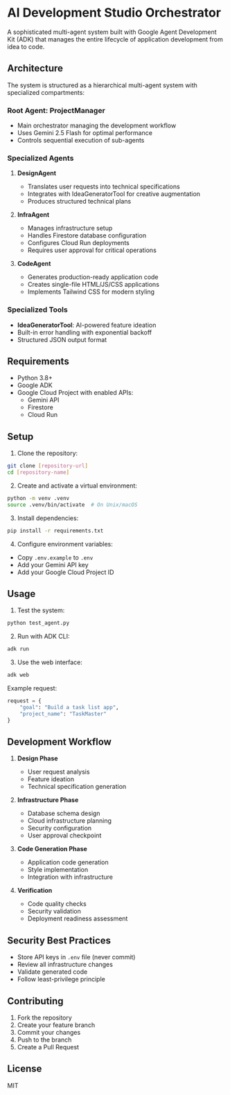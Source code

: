 # AI Development Studio Orchestrator

A sophisticated multi-agent system built with Google Agent Development Kit (ADK) that manages the entire lifecycle of application development from idea to code.

## Architecture

The system is structured as a hierarchical multi-agent system with specialized compartments:

### Root Agent: ProjectManager
- Main orchestrator managing the development workflow
- Uses Gemini 2.5 Flash for optimal performance
- Controls sequential execution of sub-agents

### Specialized Agents
1. **DesignAgent**
   - Translates user requests into technical specifications
   - Integrates with IdeaGeneratorTool for creative augmentation
   - Produces structured technical plans

2. **InfraAgent**
   - Manages infrastructure setup
   - Handles Firestore database configuration
   - Configures Cloud Run deployments
   - Requires user approval for critical operations

3. **CodeAgent**
   - Generates production-ready application code
   - Creates single-file HTML/JS/CSS applications
   - Implements Tailwind CSS for modern styling

### Specialized Tools
- **IdeaGeneratorTool**: AI-powered feature ideation
- Built-in error handling with exponential backoff
- Structured JSON output format

## Requirements

- Python 3.8+
- Google ADK
- Google Cloud Project with enabled APIs:
  - Gemini API
  - Firestore
  - Cloud Run

## Setup

1. Clone the repository:
```bash
git clone [repository-url]
cd [repository-name]
```

2. Create and activate a virtual environment:
```bash
python -m venv .venv
source .venv/bin/activate  # On Unix/macOS
```

3. Install dependencies:
```bash
pip install -r requirements.txt
```

4. Configure environment variables:
- Copy `.env.example` to `.env`
- Add your Gemini API key
- Add your Google Cloud Project ID

## Usage

1. Test the system:
```bash
python test_agent.py
```

2. Run with ADK CLI:
```bash
adk run
```

3. Use the web interface:
```bash
adk web
```

Example request:
```python
request = {
    "goal": "Build a task list app",
    "project_name": "TaskMaster"
}
```

## Development Workflow

1. **Design Phase**
   - User request analysis
   - Feature ideation
   - Technical specification generation

2. **Infrastructure Phase**
   - Database schema design
   - Cloud infrastructure planning
   - Security configuration
   - User approval checkpoint

3. **Code Generation Phase**
   - Application code generation
   - Style implementation
   - Integration with infrastructure

4. **Verification**
   - Code quality checks
   - Security validation
   - Deployment readiness assessment

## Security Best Practices

- Store API keys in `.env` file (never commit)
- Review all infrastructure changes
- Validate generated code
- Follow least-privilege principle

## Contributing

1. Fork the repository
2. Create your feature branch
3. Commit your changes
4. Push to the branch
5. Create a Pull Request

## License

MIT
